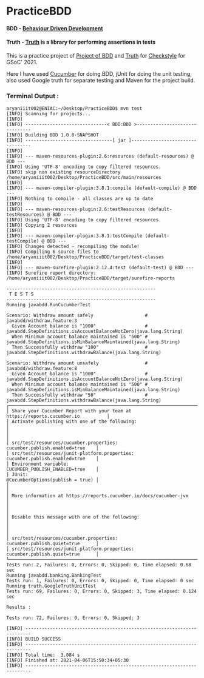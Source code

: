 # PracticeBDD
#### BDD - [Behaviour Driven Development](https://en.wikipedia.org/wiki/Behavior-driven_development)
#### Truth - [Truth](https://truth.dev/) is a library for performing assertions in tests


This is a practice project of  [Project of BDD](https://github.com/checkstyle/checkstyle/wiki/Checkstyle-GSoC-2021-Project-Ideas#project-name-adaptation-of-behavior-driven-development-ideas-for-testing-of-source-code-validation-algorithms) and [Truth](https://github.com/google/truth) for [Checkstyle](https://checkstyle.org/) for GSoC' 2021.

Here I have used [Cucumber](https://cucumber.io/docs/guides/10-minute-tutorial/) for doing BDD, jUnit for doing the unit testing, also used Google truth for separate testing and Maven for the project build.      

### Terminal Output :

```
aryaniiit002@ENIAC:~/Desktop/PracticeBDD$ mvn test
[INFO] Scanning for projects...
[INFO] 
[INFO] ------------------------------< BDD:BDD >-------------------------------
[INFO] Building BDD 1.0.0-SNAPSHOT
[INFO] --------------------------------[ jar ]---------------------------------
[INFO] 
[INFO] --- maven-resources-plugin:2.6:resources (default-resources) @ BDD ---
[INFO] Using 'UTF-8' encoding to copy filtered resources.
[INFO] skip non existing resourceDirectory /home/aryaniiit002/Desktop/PracticeBDD/src/main/resources
[INFO] 
[INFO] --- maven-compiler-plugin:3.8.1:compile (default-compile) @ BDD ---
[INFO] Nothing to compile - all classes are up to date
[INFO] 
[INFO] --- maven-resources-plugin:2.6:testResources (default-testResources) @ BDD ---
[INFO] Using 'UTF-8' encoding to copy filtered resources.
[INFO] Copying 2 resources
[INFO] 
[INFO] --- maven-compiler-plugin:3.8.1:testCompile (default-testCompile) @ BDD ---
[INFO] Changes detected - recompiling the module!
[INFO] Compiling 6 source files to /home/aryaniiit002/Desktop/PracticeBDD/target/test-classes
[INFO] 
[INFO] --- maven-surefire-plugin:2.12.4:test (default-test) @ BDD ---
[INFO] Surefire report directory: /home/aryaniiit002/Desktop/PracticeBDD/target/surefire-reports

-------------------------------------------------------
 T E S T S
-------------------------------------------------------
Running javabdd.RunCucumberTest

Scenario: Withdraw amount safely                   # javabdd/withdraw.feature:3
  Given Account balance is "1000"                  # javabdd.StepDefinitions.isAccountBalanceNotZero(java.lang.String)
  When Minimum account balance maintained is "500" # javabdd.StepDefinitions.isMinBalanceMaintained(java.lang.String)
  Then Successfully withdraw "100"                 # javabdd.StepDefinitions.withdrawBalance(java.lang.String)

Scenario: Withdraw amount unsafely                 # javabdd/withdraw.feature:8
  Given Account balance is "1000"                  # javabdd.StepDefinitions.isAccountBalanceNotZero(java.lang.String)
  When Minimum account balance maintained is "500" # javabdd.StepDefinitions.isMinBalanceMaintained(java.lang.String)
  Then Successfully withdraw "50"                  # javabdd.StepDefinitions.withdrawBalance(java.lang.String)
┌───────────────────────────────────────────────────────────────────────────────────┐
│ Share your Cucumber Report with your team at https://reports.cucumber.io          │
│ Activate publishing with one of the following:                                    │
│                                                                                   │
│ src/test/resources/cucumber.properties:          cucumber.publish.enabled=true    │
│ src/test/resources/junit-platform.properties:    cucumber.publish.enabled=true    │
│ Environment variable:                            CUCUMBER_PUBLISH_ENABLED=true    │
│ JUnit:                                           @CucumberOptions(publish = true) │
│                                                                                   │
│ More information at https://reports.cucumber.io/docs/cucumber-jvm                 │
│                                                                                   │
│ Disable this message with one of the following:                                   │
│                                                                                   │
│ src/test/resources/cucumber.properties:          cucumber.publish.quiet=true      │
│ src/test/resources/junit-platform.properties:    cucumber.publish.quiet=true      │
└───────────────────────────────────────────────────────────────────────────────────┘
Tests run: 2, Failures: 0, Errors: 0, Skipped: 0, Time elapsed: 0.68 sec
Running javabdd.banking.BankingTest
Tests run: 1, Failures: 0, Errors: 0, Skipped: 0, Time elapsed: 0 sec
Running truth.GoogleTruthUnitTest
Tests run: 69, Failures: 0, Errors: 0, Skipped: 3, Time elapsed: 0.124 sec

Results :

Tests run: 72, Failures: 0, Errors: 0, Skipped: 3

[INFO] ------------------------------------------------------------------------
[INFO] BUILD SUCCESS
[INFO] ------------------------------------------------------------------------
[INFO] Total time:  3.084 s
[INFO] Finished at: 2021-04-06T15:50:34+05:30
[INFO] ------------------------------------------------------------------------

```
